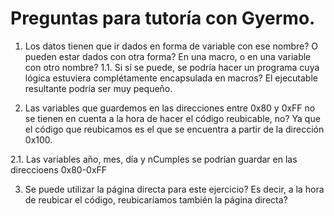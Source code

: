 # Preguntas para tutoría con Gyermo.

1. Los datos tienen que ir dados en forma de variable con ese nombre? O pueden estar dados con otra forma? En una macro, o en una variable con otro nombre?
  1.1. Si sí se puede, se podría hacer un programa cuya lógica estuviera complétamente encapsulada en macros? El ejecutable resultante podría ser muy pequeño.

2. Las variables que guardemos en las direcciones entre 0x80 y 0xFF no se tienen en cuenta a la hora de hacer el código reubicable, no? Ya que el código que reubicamos es el que se encuentra a partir de la dirección 0x100.

  2.1. Las variables año, mes, día y nCumples se podrían guardar en las direccioens 0x80-0xFF

3. Se puede utilizar la página directa para este ejercicio? Es decir, a la hora de reubicar el código, reubicaríamos también la página directa?




